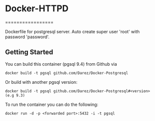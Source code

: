 # Docker-HTTPD
=================

Dockerfile for postgresql server. Auto create super user 'root' with password 'password'.

Getting Started
---------------

You can build this container (pgsql 9.4) from Github via

	docker build -t pgsql github.com/Darez/Docker-Postgresql

Or build with another pgsql version:

	docker build -t pgsql github.com/Darez/Docker-Postgresql#<version> (e.g 9.3)

To run the container you can do the following:

	docker run -d -p <forwarded port>:5432 -i -t pgsql

